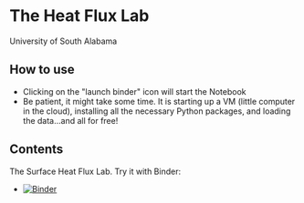 # The Heat Flux Lab 
University of South Alabama

## How to use
- Clicking on the "launch binder" icon will start the Notebook
- Be patient, it might take some time.  It is starting up a VM (little computer in the cloud), installing all the necessary Python packages, and loading the data...and all for free!  


## Contents
The Surface Heat Flux Lab.  Try it with Binder:
- [![Binder](https://mybinder.org/badge_logo.svg)](https://mybinder.org/v2/gh/l3-hpc/heat-flux-lab.git/main?labpath=Surface_Heat_Fluxes.ipynb)

